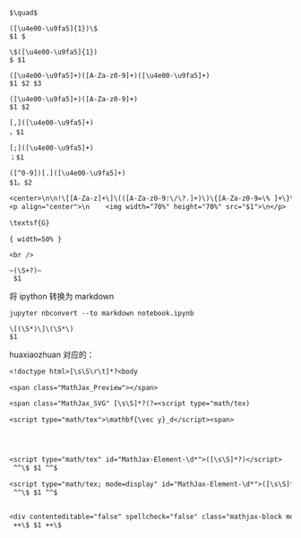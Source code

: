 

```
$\quad$
```


```
([\u4e00-\u9fa5]{1})\$
$1 $
```


```
\$([\u4e00-\u9fa5]{1})
$ $1
```


```
([\u4e00-\u9fa5]+)([A-Za-z0-9]+)([\u4e00-\u9fa5]+)
$1 $2 $3
```

```
([\u4e00-\u9fa5]+)([A-Za-z0-9]+)
$1 $2
```

```
[,]([\u4e00-\u9fa5]+)
，$1
```

```
[;]([\u4e00-\u9fa5]+)
；$1
```

```
([^0-9])[.]([\u4e00-\u9fa5]+)
$1。$2
```



```txt
<center>\n\n!\[[A-Za-z]+\]\(([A-Za-z0-9:\/\?.]+)\)\{[A-Za-z0-9=\% ]+\}\n\n<\/center>
<p align="center">\n    <img width="70%" height="70%" src="$1">\n</p>
```




```txt
\textsf{G}
```


```
{ width=50% }
```

```
<br />
```



```
~(\S+?)~
 $1 
```


将 ipython 转换为 markdown

```
jupyter nbconvert --to markdown notebook.ipynb
```




```
\[(\S*)\]\(\S*\)
$1
```




huaxiaozhuan 对应的：

```txt
<!doctype html>[\s\S\r\t]*?<body

<span class="MathJax_Preview"></span>

<span class="MathJax_SVG" [\s\S]*?(?=<script type="math/tex)

<script type="math/tex">\mathbf{\vec y}_d</script><span>




<script type="math/tex" id="MathJax-Element-\d*">([\s\S]*?)</script>
 ^^\$ $1 ^^$ 

<script type="math/tex; mode=display" id="MathJax-Element-\d*">([\s\S]*?)</script>
 ^^\$ $1 ^^$ 


<div contenteditable="false" spellcheck="false" class="mathjax-block md-end-block" id="mathjax-[\s\S]*?<script type="math/tex; mode=display" id="MathJax-Element-\d*?">([\s\S\r\t]*?)</script>
 ++\$ $1 ++\$ 
```
